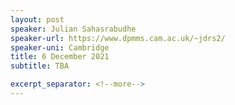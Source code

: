 ```yaml
---
layout: post
speaker: Julian Sahasrabudhe
speaker-url: https://www.dpmms.cam.ac.uk/~jdrs2/
speaker-uni: Cambridge
title: 6 December 2021
subtitle: TBA

excerpt_separator: <!--more-->
---
```


<!--more-->
